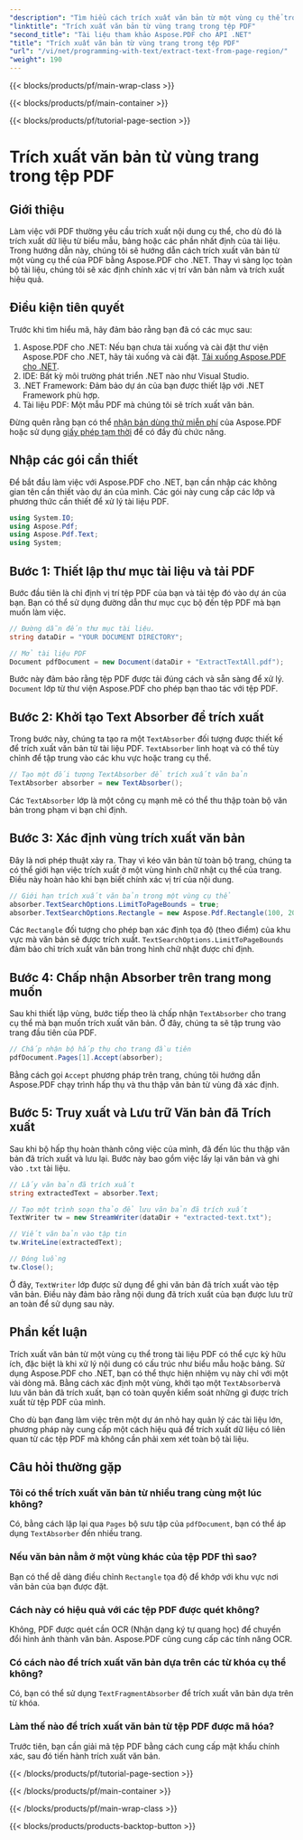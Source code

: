 ```yaml
---
"description": "Tìm hiểu cách trích xuất văn bản từ một vùng cụ thể trong PDF bằng Aspose.PDF cho .NET với hướng dẫn từng bước này. Thu thập và lưu văn bản hiệu quả từ tài liệu của bạn."
"linktitle": "Trích xuất văn bản từ vùng trang trong tệp PDF"
"second_title": "Tài liệu tham khảo Aspose.PDF cho API .NET"
"title": "Trích xuất văn bản từ vùng trang trong tệp PDF"
"url": "/vi/net/programming-with-text/extract-text-from-page-region/"
"weight": 190
---
```


{{< blocks/products/pf/main-wrap-class >}}

{{< blocks/products/pf/main-container >}}

{{< blocks/products/pf/tutorial-page-section >}}

# Trích xuất văn bản từ vùng trang trong tệp PDF

## Giới thiệu

Làm việc với PDF thường yêu cầu trích xuất nội dung cụ thể, cho dù đó là trích xuất dữ liệu từ biểu mẫu, bảng hoặc các phần nhất định của tài liệu. Trong hướng dẫn này, chúng tôi sẽ hướng dẫn cách trích xuất văn bản từ một vùng cụ thể của PDF bằng Aspose.PDF cho .NET. Thay vì sàng lọc toàn bộ tài liệu, chúng tôi sẽ xác định chính xác vị trí văn bản nằm và trích xuất hiệu quả.

## Điều kiện tiên quyết

Trước khi tìm hiểu mã, hãy đảm bảo rằng bạn đã có các mục sau:

1. Aspose.PDF cho .NET: Nếu bạn chưa tải xuống và cài đặt thư viện Aspose.PDF cho .NET, hãy tải xuống và cài đặt. [Tải xuống Aspose.PDF cho .NET](https://releases.aspose.com/pdf/net/).
2. IDE: Bất kỳ môi trường phát triển .NET nào như Visual Studio.
3. .NET Framework: Đảm bảo dự án của bạn được thiết lập với .NET Framework phù hợp.
4. Tài liệu PDF: Một mẫu PDF mà chúng tôi sẽ trích xuất văn bản.

Đừng quên rằng bạn có thể [nhận bản dùng thử miễn phí](https://releases.aspose.com/) của Aspose.PDF hoặc sử dụng [giấy phép tạm thời](https://purchase.aspose.com/temporary-license/) để có đầy đủ chức năng.

## Nhập các gói cần thiết

Để bắt đầu làm việc với Aspose.PDF cho .NET, bạn cần nhập các không gian tên cần thiết vào dự án của mình. Các gói này cung cấp các lớp và phương thức cần thiết để xử lý tài liệu PDF.

```csharp
using System.IO;
using Aspose.Pdf;
using Aspose.Pdf.Text;
using System;
```

## Bước 1: Thiết lập thư mục tài liệu và tải PDF

Bước đầu tiên là chỉ định vị trí tệp PDF của bạn và tải tệp đó vào dự án của bạn. Bạn có thể sử dụng đường dẫn thư mục cục bộ đến tệp PDF mà bạn muốn làm việc.

```csharp
// Đường dẫn đến thư mục tài liệu.
string dataDir = "YOUR DOCUMENT DIRECTORY";

// Mở tài liệu PDF
Document pdfDocument = new Document(dataDir + "ExtractTextAll.pdf");
```

Bước này đảm bảo rằng tệp PDF được tải đúng cách và sẵn sàng để xử lý. `Document` lớp từ thư viện Aspose.PDF cho phép bạn thao tác với tệp PDF.

## Bước 2: Khởi tạo Text Absorber để trích xuất

Trong bước này, chúng ta tạo ra một `TextAbsorber` đối tượng được thiết kế để trích xuất văn bản từ tài liệu PDF. `TextAbsorber` linh hoạt và có thể tùy chỉnh để tập trung vào các khu vực hoặc trang cụ thể.

```csharp
// Tạo một đối tượng TextAbsorber để trích xuất văn bản
TextAbsorber absorber = new TextAbsorber();
```

Các `TextAbsorber` lớp là một công cụ mạnh mẽ có thể thu thập toàn bộ văn bản trong phạm vi bạn chỉ định.

## Bước 3: Xác định vùng trích xuất văn bản

Đây là nơi phép thuật xảy ra. Thay vì kéo văn bản từ toàn bộ trang, chúng ta có thể giới hạn việc trích xuất ở một vùng hình chữ nhật cụ thể của trang. Điều này hoàn hảo khi bạn biết chính xác vị trí của nội dung.

```csharp
// Giới hạn trích xuất văn bản trong một vùng cụ thể
absorber.TextSearchOptions.LimitToPageBounds = true;
absorber.TextSearchOptions.Rectangle = new Aspose.Pdf.Rectangle(100, 200, 250, 350);
```

Các `Rectangle` đối tượng cho phép bạn xác định tọa độ (theo điểm) của khu vực mà văn bản sẽ được trích xuất. `TextSearchOptions.LimitToPageBounds` đảm bảo chỉ trích xuất văn bản trong hình chữ nhật được chỉ định.

## Bước 4: Chấp nhận Absorber trên trang mong muốn

Sau khi thiết lập vùng, bước tiếp theo là chấp nhận `TextAbsorber` cho trang cụ thể mà bạn muốn trích xuất văn bản. Ở đây, chúng ta sẽ tập trung vào trang đầu tiên của PDF.

```csharp
// Chấp nhận bộ hấp thụ cho trang đầu tiên
pdfDocument.Pages[1].Accept(absorber);
```

Bằng cách gọi `Accept` phương pháp trên trang, chúng tôi hướng dẫn Aspose.PDF chạy trình hấp thụ và thu thập văn bản từ vùng đã xác định.

## Bước 5: Truy xuất và Lưu trữ Văn bản đã Trích xuất

Sau khi bộ hấp thụ hoàn thành công việc của mình, đã đến lúc thu thập văn bản đã trích xuất và lưu lại. Bước này bao gồm việc lấy lại văn bản và ghi vào `.txt` tài liệu.

```csharp
// Lấy văn bản đã trích xuất
string extractedText = absorber.Text;

// Tạo một trình soạn thảo để lưu văn bản đã trích xuất
TextWriter tw = new StreamWriter(dataDir + "extracted-text.txt");

// Viết văn bản vào tập tin
tw.WriteLine(extractedText);

// Đóng luồng
tw.Close();
```

Ở đây, `TextWriter` lớp được sử dụng để ghi văn bản đã trích xuất vào tệp văn bản. Điều này đảm bảo rằng nội dung đã trích xuất của bạn được lưu trữ an toàn để sử dụng sau này.

## Phần kết luận

Trích xuất văn bản từ một vùng cụ thể trong tài liệu PDF có thể cực kỳ hữu ích, đặc biệt là khi xử lý nội dung có cấu trúc như biểu mẫu hoặc bảng. Sử dụng Aspose.PDF cho .NET, bạn có thể thực hiện nhiệm vụ này chỉ với một vài dòng mã. Bằng cách xác định một vùng, khởi tạo một `TextAbsorber`và lưu văn bản đã trích xuất, bạn có toàn quyền kiểm soát những gì được trích xuất từ tệp PDF của mình.

Cho dù bạn đang làm việc trên một dự án nhỏ hay quản lý các tài liệu lớn, phương pháp này cung cấp một cách hiệu quả để trích xuất dữ liệu có liên quan từ các tệp PDF mà không cần phải xem xét toàn bộ tài liệu.

## Câu hỏi thường gặp

### Tôi có thể trích xuất văn bản từ nhiều trang cùng một lúc không?
Có, bằng cách lặp lại qua `Pages` bộ sưu tập của `pdfDocument`, bạn có thể áp dụng `TextAbsorber` đến nhiều trang.

### Nếu văn bản nằm ở một vùng khác của tệp PDF thì sao?
Bạn có thể dễ dàng điều chỉnh `Rectangle` tọa độ để khớp với khu vực nơi văn bản của bạn được đặt.

### Cách này có hiệu quả với các tệp PDF được quét không?
Không, PDF được quét cần OCR (Nhận dạng ký tự quang học) để chuyển đổi hình ảnh thành văn bản. Aspose.PDF cũng cung cấp các tính năng OCR.

### Có cách nào để trích xuất văn bản dựa trên các từ khóa cụ thể không?
Có, bạn có thể sử dụng `TextFragmentAbsorber` để trích xuất văn bản dựa trên từ khóa.

### Làm thế nào để trích xuất văn bản từ tệp PDF được mã hóa?
Trước tiên, bạn cần giải mã tệp PDF bằng cách cung cấp mật khẩu chính xác, sau đó tiến hành trích xuất văn bản.

{{< /blocks/products/pf/tutorial-page-section >}}

{{< /blocks/products/pf/main-container >}}

{{< /blocks/products/pf/main-wrap-class >}}

{{< blocks/products/products-backtop-button >}}